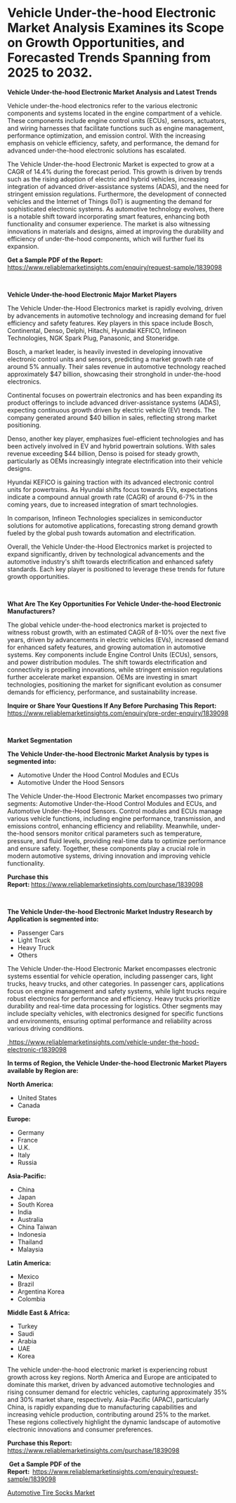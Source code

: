 <p><h1>Vehicle Under-the-hood Electronic Market Analysis Examines its Scope on Growth Opportunities, and Forecasted Trends Spanning from 2025 to 2032.</h1></p><p><strong>Vehicle Under-the-hood Electronic Market Analysis and Latest Trends</strong></p>
<p><p>Vehicle under-the-hood electronics refer to the various electronic components and systems located in the engine compartment of a vehicle. These components include engine control units (ECUs), sensors, actuators, and wiring harnesses that facilitate functions such as engine management, performance optimization, and emission control. With the increasing emphasis on vehicle efficiency, safety, and performance, the demand for advanced under-the-hood electronic solutions has escalated.</p><p>The Vehicle Under-the-hood Electronic Market is expected to grow at a CAGR of 14.4% during the forecast period. This growth is driven by trends such as the rising adoption of electric and hybrid vehicles, increasing integration of advanced driver-assistance systems (ADAS), and the need for stringent emission regulations. Furthermore, the development of connected vehicles and the Internet of Things (IoT) is augmenting the demand for sophisticated electronic systems. As automotive technology evolves, there is a notable shift toward incorporating smart features, enhancing both functionality and consumer experience. The market is also witnessing innovations in materials and designs, aimed at improving the durability and efficiency of under-the-hood components, which will further fuel its expansion.</p></p>
<p><strong>Get a Sample PDF of the Report:&nbsp;</strong> <a href="https://www.reliablemarketinsights.com/enquiry/request-sample/1839098?utm_campaign=3560&utm_medium=2&utm_source=Github&utm_content=ia&utm_term=31032025&utm_id=vehicle-under-the-hood-electronic">https://www.reliablemarketinsights.com/enquiry/request-sample/1839098</a></p>
<p>&nbsp;</p>
<p><strong>Vehicle Under-the-hood Electronic Major Market Players</strong></p>
<p><p>The Vehicle Under-the-Hood Electronics market is rapidly evolving, driven by advancements in automotive technology and increasing demand for fuel efficiency and safety features. Key players in this space include Bosch, Continental, Denso, Delphi, Hitachi, Hyundai KEFICO, Infineon Technologies, NGK Spark Plug, Panasonic, and Stoneridge.</p><p>Bosch, a market leader, is heavily invested in developing innovative electronic control units and sensors, predicting a market growth rate of around 5% annually. Their sales revenue in automotive technology reached approximately $47 billion, showcasing their stronghold in under-the-hood electronics.</p><p>Continental focuses on powertrain electronics and has been expanding its product offerings to include advanced driver-assistance systems (ADAS), expecting continuous growth driven by electric vehicle (EV) trends. The company generated around $40 billion in sales, reflecting strong market positioning.</p><p>Denso, another key player, emphasizes fuel-efficient technologies and has been actively involved in EV and hybrid powertrain solutions. With sales revenue exceeding $44 billion, Denso is poised for steady growth, particularly as OEMs increasingly integrate electrification into their vehicle designs.</p><p>Hyundai KEFICO is gaining traction with its advanced electronic control units for powertrains. As Hyundai shifts focus towards EVs, expectations indicate a compound annual growth rate (CAGR) of around 6-7% in the coming years, due to increased integration of smart technologies.</p><p>In comparison, Infineon Technologies specializes in semiconductor solutions for automotive applications, forecasting strong demand growth fueled by the global push towards automation and electrification.</p><p>Overall, the Vehicle Under-the-Hood Electronics market is projected to expand significantly, driven by technological advancements and the automotive industry's shift towards electrification and enhanced safety standards. Each key player is positioned to leverage these trends for future growth opportunities.</p></p>
<p>&nbsp;</p>
<p><strong>What Are The Key Opportunities For Vehicle Under-the-hood Electronic Manufacturers?</strong></p>
<p><p>The global vehicle under-the-hood electronics market is projected to witness robust growth, with an estimated CAGR of 8-10% over the next five years, driven by advancements in electric vehicles (EVs), increased demand for enhanced safety features, and growing automation in automotive systems. Key components include Engine Control Units (ECUs), sensors, and power distribution modules. The shift towards electrification and connectivity is propelling innovations, while stringent emission regulations further accelerate market expansion. OEMs are investing in smart technologies, positioning the market for significant evolution as consumer demands for efficiency, performance, and sustainability increase.</p></p>
<p><strong>Inquire or Share Your Questions If Any Before Purchasing This Report:</strong> <a href="https://www.reliablemarketinsights.com/enquiry/pre-order-enquiry/1839098?utm_campaign=3560&utm_medium=2&utm_source=Github&utm_content=ia&utm_term=31032025&utm_id=vehicle-under-the-hood-electronic">https://www.reliablemarketinsights.com/enquiry/pre-order-enquiry/1839098</a></p>
<p>&nbsp;</p>
<p><strong>Market Segmentation</strong></p>
<p><strong>The Vehicle Under-the-hood Electronic Market Analysis by types is segmented into:</strong></p>
<p><ul><li>Automotive Under the Hood Control Modules and ECUs</li><li>Automotive Under the Hood Sensors</li></ul></p>
<p><p>The Vehicle Under-the-Hood Electronic Market encompasses two primary segments: Automotive Under-the-Hood Control Modules and ECUs, and Automotive Under-the-Hood Sensors. Control modules and ECUs manage various vehicle functions, including engine performance, transmission, and emissions control, enhancing efficiency and reliability. Meanwhile, under-the-hood sensors monitor critical parameters such as temperature, pressure, and fluid levels, providing real-time data to optimize performance and ensure safety. Together, these components play a crucial role in modern automotive systems, driving innovation and improving vehicle functionality.</p></p>
<p><strong>Purchase this Report:&nbsp;</strong><a href="https://www.reliablemarketinsights.com/purchase/1839098?utm_campaign=3560&utm_medium=2&utm_source=Github&utm_content=ia&utm_term=31032025&utm_id=vehicle-under-the-hood-electronic">https://www.reliablemarketinsights.com/purchase/1839098</a></p>
<p>&nbsp;</p>
<p><strong>The Vehicle Under-the-hood Electronic Market Industry Research by Application is segmented into:</strong></p>
<p><ul><li>Passenger Cars</li><li>Light Truck</li><li>Heavy Truck</li><li>Others</li></ul></p>
<p><p>The Vehicle Under-the-Hood Electronic Market encompasses electronic systems essential for vehicle operation, including passenger cars, light trucks, heavy trucks, and other categories. In passenger cars, applications focus on engine management and safety systems, while light trucks require robust electronics for performance and efficiency. Heavy trucks prioritize durability and real-time data processing for logistics. Other segments may include specialty vehicles, with electronics designed for specific functions and environments, ensuring optimal performance and reliability across various driving conditions.</p></p>
<p><a href="https://www.reliablemarketinsights.com/vehicle-under-the-hood-electronic-r1839098?utm_campaign=3560&utm_medium=2&utm_source=Github&utm_content=ia&utm_term=31032025&utm_id=vehicle-under-the-hood-electronic">&nbsp;https://www.reliablemarketinsights.com/vehicle-under-the-hood-electronic-r1839098</a></p>
<p><strong>In terms of Region, the Vehicle Under-the-hood Electronic Market Players available by Region are:</strong></p>
<p>
    <p> <strong> North America: </strong>
        <ul>
            <li>United States</li>
            <li>Canada</li>
        </ul>
        </p> 
    <p> <strong> Europe: </strong>
        <ul>
            <li>Germany</li>
            <li>France</li>
            <li>U.K.</li>
            <li>Italy</li>
            <li>Russia</li>
        </ul>
        </p> 
    <p> <strong> Asia-Pacific: </strong>
        <ul>
            <li>China</li>
            <li>Japan</li>
            <li>South Korea</li>
            <li>India</li>
            <li>Australia</li>
            <li>China Taiwan</li>
            <li>Indonesia</li>
            <li>Thailand</li>
            <li>Malaysia</li>
        </ul>
        </p> 
    <p> <strong> Latin America: </strong>
        <ul>
            <li>Mexico</li>
            <li>Brazil</li>
            <li>Argentina Korea</li>
            <li>Colombia</li>
        </ul>
        </p> 
    <p> <strong> Middle East & Africa: </strong>
        <ul>
            <li>Turkey</li>
            <li>Saudi</li>
            <li>Arabia</li>
            <li>UAE</li>
            <li>Korea</li>
        </ul>
    </p>
    </p>
<p><p>The vehicle under-the-hood electronic market is experiencing robust growth across key regions. North America and Europe are anticipated to dominate this market, driven by advanced automotive technologies and rising consumer demand for electric vehicles, capturing approximately 35% and 30% market share, respectively. Asia-Pacific (APAC), particularly China, is rapidly expanding due to manufacturing capabilities and increasing vehicle production, contributing around 25% to the market. These regions collectively highlight the dynamic landscape of automotive electronic innovations and consumer preferences.</p></p>
<p><strong>Purchase this Report: </strong><a href="https://www.reliablemarketinsights.com/purchase/1839098?utm_campaign=3560&utm_medium=2&utm_source=Github&utm_content=ia&utm_term=31032025&utm_id=vehicle-under-the-hood-electronic">https://www.reliablemarketinsights.com/purchase/1839098</a></p>
<p>&nbsp;<strong>Get a Sample PDF of the Report:&nbsp;&nbsp;</strong><a href="https://www.reliablemarketinsights.com/enquiry/request-sample/1839098?utm_campaign=3560&utm_medium=2&utm_source=Github&utm_content=ia&utm_term=31032025&utm_id=vehicle-under-the-hood-electronic">https://www.reliablemarketinsights.com/enquiry/request-sample/1839098</a></p>
<p><strong></strong></p>
<p><p><a href="https://github.com/yepezkommakp/Market-Research-Report-List-1/blob/main/automotive-tire-socks-market.md?utm_campaign=3560&utm_medium=2&utm_source=Github&utm_content=ia&utm_term=31032025&utm_id=vehicle-under-the-hood-electronic">Automotive Tire Socks Market</a></p></p>